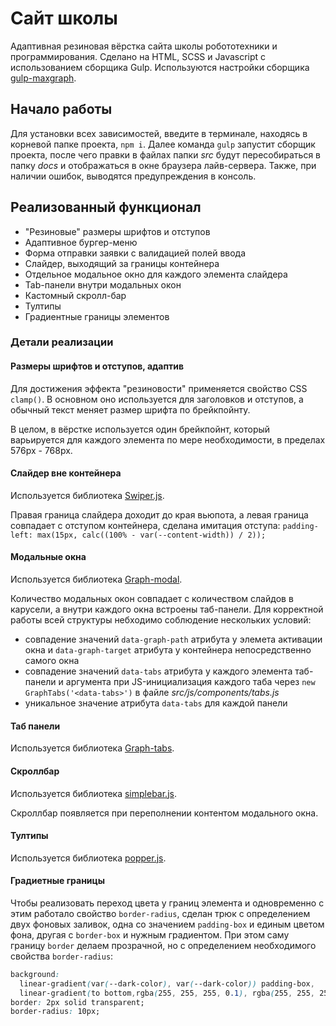 # Сайт школы

Адаптивная резиновая вёрстка сайта школы робототехники и программирования. Сделано на HTML, SCSS и Javascript с использованием сборщика Gulp. Используются настройки сборщика [gulp-maxgraph](https://github.com/maxdenaro/gulp-maxgraph).

## Начало работы

Для установки всех зависимостей, введите в терминале, находясь в корневой папке проекта, `npm i`. Далее команда `gulp` запустит сборщик проекта, после чего правки в файлах папки *src* будут пересобираться в папку *docs* и отображаться в окне браузера  лайв-сервера. Также, при наличии ошибок, выводятся предупреждения в консоль.

## Реализованный функционал

- "Резиновые" размеры шрифтов и отступов
- Адаптивное бургер-меню
- Форма отправки заявки с валидацией полей ввода
- Слайдер, выходящий за границы контейнера
- Отдельное модальное окно для каждого элемента слайдера
- Tab-панели внутри модальных окон
- Кастомный скролл-бар
- Тултипы
- Градиентные границы элементов

### Детали реализации

#### Размеры шрифтов и отступов, адаптив

Для достижения эффекта "резиновости" применяется свойство CSS `clamp()`. В основном оно используется для заголовков и отступов, а обычный текст меняет размер шрифта по брейкпойнту.

В целом, в вёрстке используется один брейкпойнт, который варьируется для каждого элемента по мере необходимости, в пределах 576px - 768px.

#### Слайдер вне контейнера

Используется библиотека [Swiper.js](https://swiperjs.com/).

Правая граница слайдера доходит до края вьюпота, а левая граница совпадает с отступом контейнера, сделана имитация отступа:
`padding-left: max(15px, calc((100% - var(--content-width)) / 2));`

#### Модальные окна

Используется библиотека [Graph-modal](https://github.com/maxdenaro/graph-modal?tab=readme-ov-file#graph-modal).

Количество модальных окон совпадает с количеством слайдов в карусели, а внутри каждого окна встроены таб-панели. Для корректной работы всей структуры небходимо соблюдение нескольких условий:

- совпадение значений `data-graph-path` атрибута у элемета активации окна и `data-graph-target` атрибута у контейнера непосредственно самого окна
- совпадение значений `data-tabs` атрибута у каждого элемента таб-панели и аргумента при JS-инициализация каждого таба через `new GraphTabs('<data-tabs>')` в файле *src/js/components/tabs.js*
- уникальное значение атрибута `data-tabs` для каждой панели

#### Таб панели

Используется библиотека [Graph-tabs](https://github.com/maxdenaro/graph-tabs?tab=readme-ov-file#graph-tabs).

#### Скроллбар

 Используется библиотека [simplebar.js](https://github.com/Grsmto/simplebar?tab=readme-ov-file).

 Скроллбар появляется при переполнении контентом модального окна.

#### Тултипы

Используется библиотека [popper.js](https://popper.js.org/docs/v2/).

#### Градиетные границы

Чтобы реализовать переход цвета у границ элемента и одновременно с этим работало свойство `border-radius`, сделан трюк с определением двух фоновых заливок, одна со значением `padding-box` и единым цветом фона, другая с `border-box` и нужным градиентом. При этом саму границу `border` делаем прозрачной, но с определением необходимого свойства `border-radius`:

```CSS
background:
  linear-gradient(var(--dark-color), var(--dark-color)) padding-box,
  linear-gradient(to bottom,rgba(255, 255, 255, 0.1), rgba(255, 255, 255, 0.01)) border-box;
border: 2px solid transparent;
border-radius: 10px;
```
